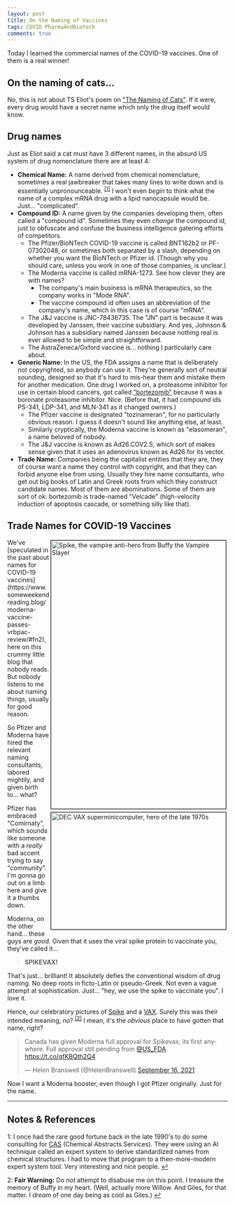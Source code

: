 ```yaml
---
layout: post
title: On the Naming of Vaccines
tags: COVID PharmaAndBiotech
comments: true
---
```


Today I learned the commercial names of the COVID-19 vaccines.  One of them is a real
winner!  


## On the naming of cats&hellip;

No, this is not about TS Eliot's poem on 
["The Naming of Cats"](https://poets.org/poem/naming-cats).  If it were, every drug
would have a secret name which only the drug itself would know.  


## Drug names  

Just as Eliot said a cat must have 3 different names, in the absurd US system of drug
nomenclature there are at least 4:  

- __Chemical Name:__ A name derived from chemical nomenclature, sometimes a real jawbreaker
  that takes many lines to write down and is essentially unpronounceable. <sup id="fn1a">[[1]](#fn1)</sup> 
  I won't even _begin_ to think what the name of a complex mRNA drug with a lipid
  nanocapsule would be.  Just&hellip; "complicated".  
- __Compound ID:__ A name given by the companies developing them, often called a "compound
  id".  Sometimes they even _change_ the compound id, just to obfuscate and confuse the
  business intelligence gatering efforts of competitors.  
  - The Pfizer/BioNTech COVID-19 vaccine is called BNT162b2 or PF-07302048, or sometimes
    both separated by a slash, depending on whether you want the BioNTech or Pfizer id.
    (Though why you should care, unless you work in one of those companies, is unclear.)  
  - The Moderna vaccine is called mRNA-1273.  See how clever they are with names?  
    - The company's main business is mRNA therapeutics, so the company works in "Mode
      RNA".  
    - The vaccine compound id often uses an abbreviation of the company's name, which in this
      case is of course "mRNA".  
  - The J&amp;J vaccine is JNC-78436735.  The "JN" part is because it was developed by
    Janssen, their vaccine subsidiary.  And yes, Johnson &amp; Johnson has a subsidiary
    named Janssen because nothing real is ever allowed to be simple and straightforward.  
  - The AstraZeneca/Oxford vaccine is&hellip; nothing I particularly care about.  
- __Generic Name:__ In the US, the FDA assigns a name that is deliberately not
  copyrighted, so anybody can use it.  They're generally sort of neutral sounding,
  designed so that it's hard to mis-hear them and mistake them for another medication.
  One drug I worked on, a proteasome inhibitor for use in certain blood cancers, got
  called ["bortezomib"](https://pubchem.ncbi.nlm.nih.gov/compound/Bortezomib) because it
  was a boronate proteasome inhibitor.  Nice.  (Before that, it
  had compound ids PS-341, LDP-341, and MLN-341 as it changed owners.)  
  - The Pfizer vaccine is designated "tozinameran", for no particularly obvious reason.  I
    guess it doesn't sound like anything else, at least.  
  - Similarly cryptically, the Moderna vaccine is known as "elasomeran", a name beloved of
    nobody.  
  - The J&amp;J vaccine is known as Ad26.COV2.S, which sort of makes sense given that it
    uses an adenovirus known as Ad26 for its vector.  
- __Trade Name:__ Companies being the capitalist entities that they are, they of course
  want a name they control with copyright, and that they can forbid anyone else from
  using.  Usually they hire name consultants, who get out big books of Latin and Greek
  roots from which they construct candidate names.  Most of them are abominations.  Some
  of them are sort of ok: bortezomib is trade-named "Velcade" (high-velocity induction of
  apoptosis cascade, or something silly like that).  


## Trade Names for COVID-19 Vaccines  

<img src="{{ site.baseurl }}/images/spike.jpg" width="400" height="612" alt="Spike, the vampire anti-hero from Buffy the Vampire Slayer" title = "Spike, the vampire anti-hero from Buffy the Vampire Slayer" style="float: right; margin: 3px 3px 3px 3px; border: 1px solid #000000;">
<img src="{{ site.baseurl }}/images/vax.jpg" width="400" height="267" alt="DEC VAX superminicomputer, hero of the late 1970s" title = "DEC VAX superminicomputer, hero of the late 1970s" style="float: right; margin: 3px 3px 3px 3px; border: 1px solid #000000;">
We've [speculated in the past about names for COVID-19 vaccines](https://www.someweekendreading.blog/moderna-vaccine-passes-vrbpac-review/#fn2), 
here on this crummy little blog that nobody reads.  But nobody listens to me about naming
things, usually for good reason.  

So Pfizer and Moderna have hired the relevant naming consultants, labored mightily, and
given birth to&hellip; what?  

Pfizer has embraced "Comirnaty", which sounds like someone with a _really_ bad accent
trying to say "community".  I'm gonna go out on a limb here and give it a thumbs down.  

Moderna, on the other hand&hellip; these guys are _good._  Given that it uses the viral
spike protein to vaccinate you, they've called it...

> __SPIKEVAX!__  

That's just&hellip; brilliant!  It absolutely defies the conventional wisdom of drug
naming.  No deep roots in ficto-Latin or pseudo-Greek.  Not even a vague attempt at
sophistication.  Just&hellip; "hey, we use the spike to vaccinate you".  I love it.  

Hence, our celebratory pictures of [Spike](https://en.wikipedia.org/wiki/Spike_(Buffy_the_Vampire_Slayer)) and a [VAX](https://en.wikipedia.org/wiki/VAX).  Surely this was their intended meaning, no? <sup id="fn2a">[[2]](#fn2)</sup>  I mean, it's the _obvious_ place to have gotten that name, right?  

<blockquote class="twitter-tweet">
  <p lang="en" dir="ltr">
    Canada has given Moderna full approval for Spikevax, its first anywhere. Full approval
    still pending from <a href="https://twitter.com/US_FDA?ref_src=twsrc%5Etfw">@US_FDA</a>.
    <a href="https://t.co/qfKBQth2Q4">https://t.co/qfKBQth2Q4</a>
  </p>&mdash; Helen Branswell (@HelenBranswell) <a href="https://twitter.com/HelenBranswell/status/1438546837116436485?ref_src=twsrc%5Etfw">September 16, 2021</a>
</blockquote>
<script async src="https://platform.twitter.com/widgets.js"></script>

Now I want a Moderna booster, even though I got Pfizer originally.  Just for the name.  

---

## Notes &amp; References  

<!--
<sup id="fn1a">[[1]](#fn1)</sup>

<a id="fn1">1</a>: *** [↩](#fn1a)  

<img src="{{ site.baseurl }}/images/***" width="400" height="***" alt="***" title = "***" style="float: right; margin: 3px 3px 3px 3px; border: 1px solid #000000;">

<iframe width="400" height="224" src="***" allow="accelerometer; encrypted-media; gyroscope; picture-in-picture" allowfullscreen style="float: right; margin: 3px 3px 3px 3px; border: 1px solid #000000;"></iframe>
-->

<a id="fn1">1</a>: I once had the rare good fortune back in the late 1990's to do some consulting for [CAS](https://www.cas.org) (Chemical Abstracts Services).  They were using an AI technique called an expert system to derive standardized names from chemical structures.  I had to move that program to a then-more-modern expert system tool.  Very interesting and nice people. [↩](#fn1a)  

<a id="fn2">2</a>: __Fair Warning:__ Do _not_ attempt to disabuse me on this point.  I treasure the memory of Buffy in my heart.  (Well, actually more Willow.  And Giles, for that matter.  I _dream_ of one day being as cool as Giles.)  [↩](#fn2a)  
